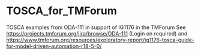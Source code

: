 # TOSCA_for_TMForum
TOSCA examples from ODA-111 in support of IG1176 in the TMForum
See https://projects.tmforum.org/jira/browse/ODA-111 (Login on required)
and https://www.tmforum.org/resources/exploratory-report/ig1176-tosca-guide-for-model-driven-automation-r18-5-0/


